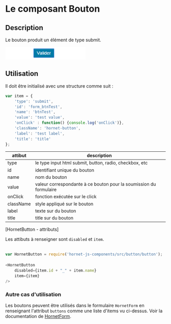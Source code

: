 # Le composant Bouton

## Description 

Le bouton produit un élément de type submit.

![bouton](./sources/composants/basique/bouton.png)

## Utilisation

Il doit être initialisé avec une structure comme suit :

```javascript
var item = {
    'type': 'submit',
    'id': 'form_btnTest',
    'name': 'btnTest',
    'value': 'test value',
    'onClick' : function() {console.log('onClick')},
    'className': 'hornet-button',
    'label': 'test label',
    'title': 'title'
};
```

| attibut   | description                                                        |
| --------- | ------------------------------------------------------------------ |
| type      | le type input html submit, button, radio, checkbox, etc            |
| id        | identifiant unique du bouton                                       |
| name      | nom du bouton                                                      |
| value     | valeur correspondante à ce bouton pour la soumission du formulaire |
| onClick   | fonction exécutée sur le click                                     |
| className | style appliqué sur le bouton                                       |
| label     | texte sur du bouton                                                |
| title     | title sur du bouton                                                |
[HornetButton - attributs]

Les attibuts à renseigner sont `disabled` et `item`.

```javascript

var HornetButton = require('hornet-js-components/src/button/button');

<HornetButton 
    disabled={item.id + "_" + item.name} 
    item={item}
/>
```

### Autre cas d'utilisation

Les boutons peuvent être utilisés dans le formulaire `HornetForm` en renseignant l'attribut `buttons` comme une liste d'items vu ci-dessus.
Voir la documentation de [HornetForm](./Composants-formulaires.md).
